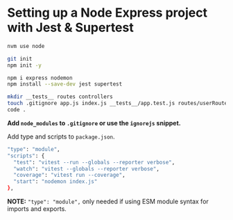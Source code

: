 # Setting up a Node Express project with Jest & Supertest

```bash
nvm use node

git init
npm init -y

npm i express nodemon
npm install --save-dev jest supertest

mkdir __tests__ routes controllers
touch .gitignore app.js index.js __tests__/app.test.js routes/userRoutes.js controllers/userController.js
code .
```
**Add `node_modules` to `.gitignore` or use the `ignorejs` snippet.**

Add type and scripts to `package.json`.
```bash
"type": "module",
"scripts": {
  "test": "vitest --run --globals --reporter verbose",
  "watch": "vitest --globals --reporter verbose",
  "coverage": "vitest run --coverage",
  "start": "nodemon index.js"
},
```
**NOTE:** `"type": "module",` only needed if using ESM module syntax for imports and exports.
